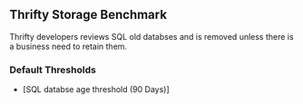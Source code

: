 ## Thrifty Storage Benchmark

Thrifty developers reviews SQL old databses and is removed unless there is a business need to retain them.

### Default Thresholds

- [SQL databse age threshold (90 Days)]